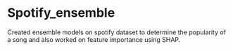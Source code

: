 # Spotify_ensemble
Created ensemble models on spotify dataset to determine the popularity of a song and also worked on feature importance using SHAP.

